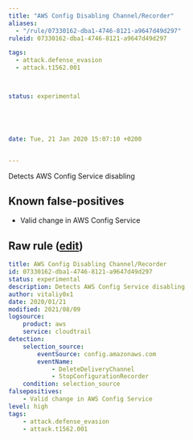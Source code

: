```yaml
---
title: "AWS Config Disabling Channel/Recorder"
aliases:
  - "/rule/07330162-dba1-4746-8121-a9647d49d297"
ruleid: 07330162-dba1-4746-8121-a9647d49d297

tags:
  - attack.defense_evasion
  - attack.t1562.001



status: experimental





date: Tue, 21 Jan 2020 15:07:10 +0200


---
```


Detects AWS Config Service disabling

<!--more-->


## Known false-positives

* Valid change in AWS Config Service




## Raw rule ([edit](https://github.com/SigmaHQ/sigma/edit/master/rules/cloud/aws/aws_config_disable_recording.yml))
```yaml
title: AWS Config Disabling Channel/Recorder
id: 07330162-dba1-4746-8121-a9647d49d297
status: experimental
description: Detects AWS Config Service disabling
author: vitaliy0x1
date: 2020/01/21
modified: 2021/08/09
logsource:
    product: aws
    service: cloudtrail
detection:
    selection_source:
        eventSource: config.amazonaws.com
        eventName:
            - DeleteDeliveryChannel
            - StopConfigurationRecorder
    condition: selection_source
falsepositives:
    - Valid change in AWS Config Service
level: high
tags:
    - attack.defense_evasion
    - attack.t1562.001

```
